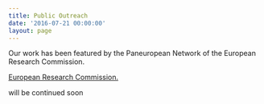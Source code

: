 ```yaml
---
title: Public Outreach
date: '2016-07-21 00:00:00'
layout: page
---
```

Our work has been featured by the Paneuropean Network of the European Research Commission.

[European Research Commission.](http://www.paneuropeannetworks.com/special-reports/uncovering-social-motives/)

will be continued soon